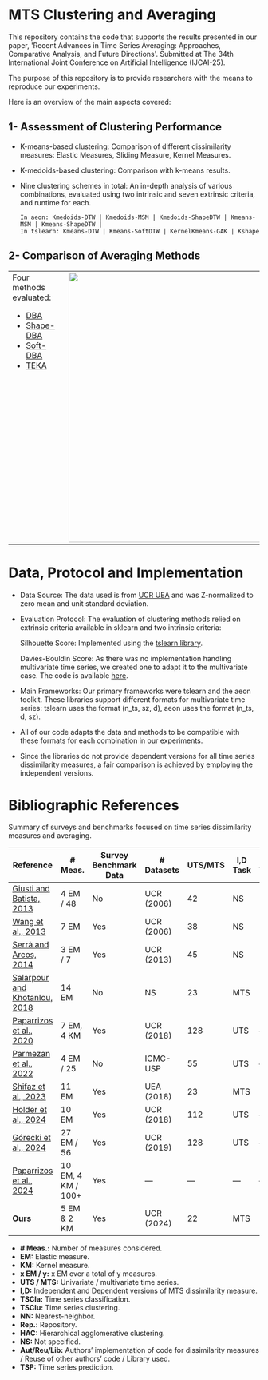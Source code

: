 # MTS Clustering and Averaging

This repository contains the code that supports the results presented in our paper, 'Recent Advances in Time Series Averaging: Approaches, Comparative Analysis, and Future Directions'. Submitted at The 34th International Joint Conference on Artificial Intelligence (IJCAI-25).

The purpose of this repository is to provide researchers with the means to reproduce our experiments.

Here is an overview of the main aspects covered:

## 1- Assessment of Clustering Performance

* K-means-based clustering: Comparison of different dissimilarity measures: Elastic Measures, Sliding Measure, Kernel Measures.
    
* K-medoids-based clustering: Comparison with k-means results.
    
* Nine clustering schemes in total: An in-depth analysis of various combinations, evaluated using two intrinsic and seven extrinsic criteria, and runtime for each. 
  
      In aeon: Kmedoids-DTW | Kmedoids-MSM | Kmedoids-ShapeDTW | Kmeans-MSM | Kmeans-ShapeDTW |
      In tslearn: Kmeans-DTW | Kmeans-SoftDTW | KernelKmeans-GAK | Kshape
  
## 2- Comparison of Averaging Methods

<table style="border-collapse: collapse; border: none;">
  <tr style="border: none;">
    <td style="vertical-align: top; border: none; padding-right: 20px;">
      Four methods evaluated:
      <ul>
        <li><a href="https://tslearn.readthedocs.io/en/stable/gen_modules/barycenters/tslearn.barycenters.dtw_barycenter_averaging.html#tslearn.barycenters.dtw_barycenter_averaging">DBA</a></li>
        <li><a href="https://github.com/MSD-IRIMAS/ShapeDBA">Shape-DBA</a></li>
        <li><a href="https://tslearn.readthedocs.io/en/stable/gen_modules/barycenters/tslearn.barycenters.softdtw_barycenter.html#tslearn.barycenters.softdtw_barycenter">Soft-DBA</a></li>
        <li><a href="https://github.com/pfmarteau/py-TEKA/blob/main/README.md">TEKA</a></li>
      </ul>
    </td>
    <td style="vertical-align: top; text-align: right; border: none;">
      <img src="https://github.com/user-attachments/assets/9be2e9c6-cb9d-40d4-a847-c3c5b7d49f4a" alt="Description of image" width="540">
    </td>
  </tr>
</table>


# Data, Protocol and Implementation
- Data Source: The data used is from [UCR UEA](https://www.timeseriesclassification.com/dataset.php) and was Z-normalized to zero mean and unit standard deviation.
  
- Evaluation Protocol: The evaluation of clustering methods relied on extrinsic criteria available in sklearn and two intrinsic criteria:

    Silhouette Score: Implemented using the [tslearn library](https://tslearn.readthedocs.io/en/latest/gen_modules/clustering/tslearn.clustering.silhouette_score.html).
  
    Davies-Bouldin Score: As there was no implementation handling multivariate time series, we created one to adapt it to the multivariate case. The code is available [here](https://github.com/bjdhafssa/MTS-Clustering-and-Averaging/blob/main/Clustering/tslearn_implementations/evaluator.py).
  
- Main Frameworks: Our primary frameworks were tslearn and the aeon toolkit. These libraries support different formats for multivariate time series: tslearn uses the format (n_ts, sz, d), aeon uses the format (n_ts, d, sz).

- All of our code adapts the data and methods to be compatible with these formats for each combination in our experiments.
  
- Since the libraries do not provide dependent versions for all time series dissimilarity measures, a fair comparison is achieved by employing the independent versions.

  

# Bibliographic References 
Summary of surveys and benchmarks focused on time series dissimilarity measures and averaging.

| Reference                       | # Meas. | Survey Benchmark Data          | # Datasets | UTS/MTS | I,D Task                     | Aut/Reu/Lib                       |
|---------------------------------|---------|----------------------------|------------|---------|------------------------------|-----------------------------------|
| [Giusti and Batista, 2013](https://dl.acm.org/doi/10.1109/BRACIS.2013.22)      | 4 EM / 48 | No                   | UCR (2006) | 42      | NS                           | NS                                | TSCla (1-NN)                     | NS                                |
| [Wang et al., 2013](https://link.springer.com/article/10.1007/s10618-012-0250-5)             | 7 EM     | Yes            | UCR (2006) | 38      | NS                           | NS                                | TSCla (1-NN)                     | Aut (Java), Reu                   |
| [Serrà and Arcos, 2014](https://dl.acm.org/doi/10.1016/j.knosys.2014.04.035)        | 3 EM / 7  | Yes                                      | UCR (2013) | 45      | NS                           | NS                                | TSCla (1-NN)                     | Reu, NS                           |
| [Salarpour and Khotanlou, 2018](https://www.sciencedirect.com/science/article/abs/pii/S0031320317303163) | 14 EM    | No        | NS         | 23      | MTS                          | NS                                | HAC                              | Aut (Matlab, Mex)                 |
| [Paparrizos et al., 2020](https://dl.acm.org/doi/10.1145/3318464.3389760)       | 7 EM, 4 KM | Yes     | UCR (2018) | 128     | UTS                          | —                                | TSCla (1-NN)                     | Matlab, Reu                       |
| [Parmezan et al., 2022](https://www.researchgate.net/publication/362170345_Time_Series_Prediction_via_Similarity_Search_Exploring_Invariances_Distance_Measures_and_Ensemble_Functions)         | 4 EM / 25 | No         | ICMC-USP   | 55      | UTS                          | —                                | kNN-TSPI                         | NS                                |
| [Shifaz et al., 2023](https://link.springer.com/article/10.1007/s10115-023-01835-4)          | 11 EM    | Yes       | UEA (2018) | 23      | MTS                          | I,D                              | TSCla (1-NN)                     | Aut (Java)                        |
| [Holder et al., 2024](https://link.springer.com/article/10.1007/s10115-023-01952-0)          | 10 EM    | Yes         | UCR (2018) | 112     | UTS                          | —                                | TSClu                            | Lib (AEON)                        |
| [Górecki et al., 2024](https://www.sciencedirect.com/science/article/abs/pii/S1877750324000280)          | 27 EM / 56 | Yes                   | UCR (2019) | 128     | UTS                          | —                                | TSCla (1-NN)                     | Aut (C++), Lib (CRAN)             |
| [Paparrizos et al., 2024](https://arxiv.org/abs/2412.20574v1)       | 10 EM, 4 KM / 100+ | Yes        | —          | —       | —                            | —                                | —                                | —                                 |
| **Ours**                        | 5 EM & 2 KM | Yes          | UCR (2024) | 22      | MTS                          | I                                | TSClu                            | AEON, tslearn                     |


- **# Meas.:** Number of measures considered.
- **EM:** Elastic measure.
- **KM:** Kernel measure.
- **x EM / y:** x EM over a total of y measures.
- **UTS / MTS:** Univariate / multivariate time series.
- **I,D:** Independent and Dependent versions of MTS dissimilarity measure.
- **TSCla:** Time series classification.
- **TSClu:** Time series clustering.
- **NN:** Nearest-neighbor.
- **Rep.:** Repository.
- **HAC:** Hierarchical agglomerative clustering.
- **NS:** Not specified.
- **Aut/Reu/Lib:** Authors’ implementation of code for dissimilarity measures / Reuse of other authors’ code / Library used.
- **TSP:** Time series prediction.

  
  
  

